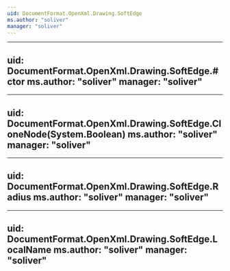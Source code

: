 ```yaml
---
uid: DocumentFormat.OpenXml.Drawing.SoftEdge
ms.author: "soliver"
manager: "soliver"
---
```


---
uid: DocumentFormat.OpenXml.Drawing.SoftEdge.#ctor
ms.author: "soliver"
manager: "soliver"
---

---
uid: DocumentFormat.OpenXml.Drawing.SoftEdge.CloneNode(System.Boolean)
ms.author: "soliver"
manager: "soliver"
---

---
uid: DocumentFormat.OpenXml.Drawing.SoftEdge.Radius
ms.author: "soliver"
manager: "soliver"
---

---
uid: DocumentFormat.OpenXml.Drawing.SoftEdge.LocalName
ms.author: "soliver"
manager: "soliver"
---
